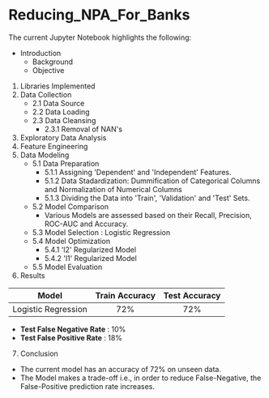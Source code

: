 # Reducing_NPA_For_Banks

The current Jupyter Notebook highlights the following:

* Introduction
    * Background
    * Objective
1. Libraries Implemented
2. Data Collection
    * 2.1 Data Source
    * 2.2 Data Loading
    * 2.3 Data Cleansing
        * 2.3.1 Removal of NAN's
3. Exploratory Data Analysis
4. Feature Engineering
5. Data Modeling
    * 5.1 Data Preparation
        * 5.1.1 Assigning 'Dependent' and 'Independent' Features.
        * 5.1.2 Data Stadardization: Dummification of Categorical Columns and Normalization of Numerical Columns
        * 5.1.3 Dividing the Data into 'Train', 'Validation' and 'Test' Sets.
    * 5.2 Model Comparison
        - Various Models are assessed based on their Recall, Precision, ROC-AUC and Accuracy.
    * 5.3 Model Selection : Logistic Regression
    * 5.4 Model Optimization
        * 5.4.1 'l2' Regularized Model
        * 5.4.2 'l1' Regularized Model
    * 5.5 Model Evaluation
6. Results    

|**Model**| **Train Accuracy**| **Test Accuracy**|
|:-------:|:-----------------:|:--------------:|
| Logistic Regression |  72% | 72% |    

   * **Test False Negative Rate** : 10%
   * **Test False Positive Rate** : 18%

7. Conclusion    

* The current model has an accuracy of 72% on unseen data.
* The Model makes a trade-off i.e., in order to reduce False-Negative, the False-Positive prediction rate increases.
